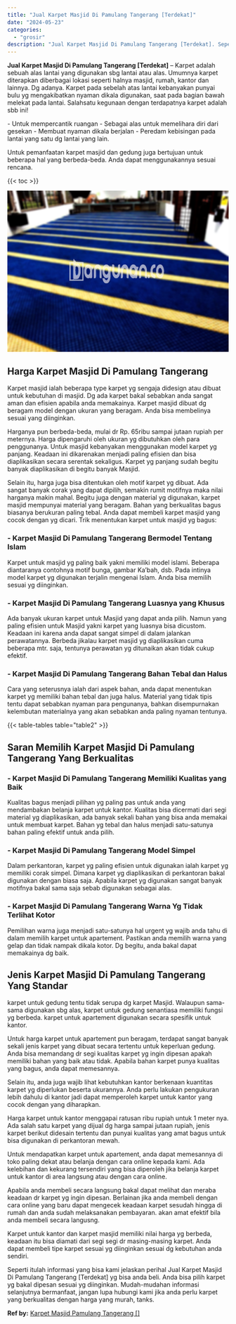 ```yaml
---
title: "Jual Karpet Masjid Di Pamulang Tangerang [Terdekat]"
date: "2024-05-23"
categories: 
  - "grosir"
description: "Jual Karpet Masjid Di Pamulang Tangerang [Terdekat]. Seperti itulah informasi yang bisa kami jelaskan perihal Jual Karpet Masjid Di Pamulang Tangerang [Terd..."
---
```


**Jual Karpet Masjid Di Pamulang Tangerang \[Terdekat\]** – Karpet adalah sebuah alas lantai yang digunakan sbg lantai atau alas. Umumnya karpet diterapkan diberbagai lokasi seperti halnya masjid, rumah, kantor dan lainnya. Dg adanya. Karpet pada sebelah atas lantai kebanyakan punyai bulu yg mengakibatkan nyaman dikala digunakan, saat pada bagian bawah melekat pada lantai. Salahsatu kegunaan dengan terdapatnya karpet adalah sbb ini!

\- Untuk mempercantik ruangan - Sebagai alas untuk memelihara diri dari gesekan - Membuat nyaman dikala berjalan - Peredam kebisingan pada lantai yang satu dg lantai yang lain.

Untuk pemanfaatan karpet masjid dan gedung juga bertujuan untuk beberapa hal yang berbeda-beda. Anda dapat menggunakannya sesuai rencana.

{{< toc >}}

![Jual Karpet Masjid Di Pamulang Tangerang [Terdekat]](/images/grosir-karpet-murah-17.png)

## Harga Karpet Masjid Di Pamulang Tangerang

Karpet masjid ialah beberapa type karpet yg sengaja didesign atau dibuat untuk kebutuhan di masjid. Dg ada karpet bakal sebabkan anda sangat aman dan efisien apabila anda memakainya. Karpet masjid dibuat dg beragam model dengan ukuran yang beragam. Anda bisa membelinya sesuai yang diinginkan.

Harganya pun berbeda-beda, mulai dr Rp. 65ribu sampai jutaan rupiah per meternya. Harga dipengaruhi oleh ukuran yg dibutuhkan oleh para penggunanya. Untuk masjid kebanyakan menggunakan model karpet yg panjang. Keadaan ini dikarenakan menjadi paling efisien dan bisa diaplikasikan secara serentak sekaligus. Karpet yg panjang sudah begitu banyak diaplikasikan di begitu banyak Masjid.

Selain itu, harga juga bisa ditentukan oleh motif karpet yg dibuat. Ada sangat banyak corak yang dapat dipilih, semakin rumit motifnya maka nilai harganya makin mahal. Begitu juga dengan material yg digunakan, karpet masjid mempunyai material yang beragam. Bahan yang berkualitas bagus biasanya berukuran paling tebal. Anda dapat membeli karpet masjid yang cocok dengan yg dicari. Trik menentukan karpet untuk masjid yg bagus:

### \- Karpet Masjid Di Pamulang Tangerang Bermodel Tentang Islam

Karpet untuk masjid yg paling baik yakni memiliki model islami. Beberapa diantaranya contohnya motif bunga, gambar Ka’bah, dsb. Pada intinya model karpet yg digunakan terjalin mengenai Islam. Anda bisa memilih sesuai yg diinginkan.

### \- Karpet Masjid Di Pamulang Tangerang Luasnya yang Khusus

Ada banyak ukuran karpet untuk Masjid yang dapat anda pilih. Namun yang paling efisien untuk Masjid yakni karpet yang luasnya bisa dicustom. Keadaan ini karena anda dapat sangat simpel di dalam jalankan perawatannya. Berbeda jikalau karpet masjid yg diaplikasikan cuma beberapa mtr. saja, tentunya perawatan yg ditunaikan akan tidak cukup efektif.

### \- Karpet Masjid Di Pamulang Tangerang Bahan Tebal dan Halus

Cara yang seterusnya ialah dari aspek bahan, anda dapat menentukan karpet yg memiliki bahan tebal dan juga halus. Material yang tidak tipis tentu dapat sebabkan nyaman para pengunanya, bahkan disempurnakan kelembutan materialnya yang akan sebabkan anda paling nyaman tentunya.

{{< table-tables table="table2" >}}

## Saran Memilih Karpet Masjid Di Pamulang Tangerang Yang Berkualitas

### \- Karpet Masjid Di Pamulang Tangerang Memiliki Kualitas yang Baik

Kualitas bagus menjadi pilihan yg paling pas untuk anda yang mendambakan belanja karpet untuk kantor. Kualitas bisa dicermati dari segi material yg diaplikasikan, ada banyak sekali bahan yang bisa anda memakai untuk membuat karpet. Bahan yg tebal dan halus menjadi satu-satunya bahan paling efektif untuk anda pilih.

### \- Karpet Masjid Di Pamulang Tangerang Model Simpel

Dalam perkantoran, karpet yg paling efisien untuk digunakan ialah karpet yg memiliki corak simpel. Dimana karpet yg diaplikasikan di perkantoran bakal digunakan dengan biasa saja. Apabila karpet yg digunakan sangat banyak motifnya bakal sama saja sebab digunakan sebagai alas.

### \- Karpet Masjid Di Pamulang Tangerang Warna Yg Tidak Terlihat Kotor

Pemilihan warna juga menjadi satu-satunya hal urgent yg wajib anda tahu di dalam memilih karpet untuk apartement. Pastikan anda memilih warna yang gelap dan tidak nampak dikala kotor. Dg begitu, anda bakal dapat memakainya dg baik.

## Jenis Karpet Masjid Di Pamulang Tangerang Yang Standar

karpet untuk gedung tentu tidak serupa dg karpet Masjid. Walaupun sama-sama digunakan sbg alas, karpet untuk gedung senantiasa memiliki fungsi yg berbeda. karpet untuk apartement digunakan secara spesifik untuk kantor.

Untuk harga karpet untuk apartement pun beragam, terdapat sangat banyak sekali jenis karpet yang dibuat secara tertentu untuk keperluan gedung. Anda bisa memandang dr segi kualitas karpet yg ingin dipesan apakah memiliki bahan yang baik atau tidak. Apabila bahan karpet punya kualitas yang bagus, anda dapat memesannya.

Selain itu, anda juga wajib lihat kebutuhkan kantor berkenaan kuantitas karpet yg diperlukan beserta ukurannya. Anda perlu lakukan pengukuran lebih dahulu di kantor jadi dapat memperoleh karpet untuk kantor yang cocok dengan yang diharapkan.

Harga karpet untuk kantor menggapai ratusan ribu rupiah untuk 1 meter nya. Ada salah satu karpet yang dijual dg harga sampai jutaan rupiah, jenis karpet berikut didesain tertentu dan punyai kualitas yang amat bagus untuk bisa digunakan di perkantoran mewah.

Untuk mendapatkan karpet untuk apartement, anda dapat memesannya di toko paling dekat atau belanja dengan cara online kepada kami. Ada kelebihan dan kekurang tersendiri yang bisa diperoleh jika belanja karpet untuk kantor di area langsung atau dengan cara online.

Apabila anda membeli secara langsung bakal dapat melihat dan meraba keadaan dr karpet yg ingin dipesan. Berlainan jika anda membeli dengan cara online yang baru dapat mengecek keadaan karpet sesudah hingga di rumah dan anda sudah melaksanakan pembayaran. akan amat efektif bila anda membeli secara langusng.

Karpet untuk kantor dan karpet masjid memiliki nilai harga yg berbeda, keadaan itu bisa diamati dari segi segi dr masing-masing karpet. Anda dapat membeli tipe karpet sesuai yg diinginkan sesuai dg kebutuhan anda sendiri.

Seperti itulah informasi yang bisa kami jelaskan perihal Jual Karpet Masjid Di Pamulang Tangerang \[Terdekat\] yg bisa anda beli. Anda bisa pilih karpet yg bakal dipesan sesuai yg diinginkan. Mudah-mudahan informasi selanjutnya bermanfaat, jangan lupa hubungi kami jika anda perlu karpet yang berkualitas dengan harga yang murah, tanks.

**Ref by:**  [Karpet Masjid Pamulang Tangerang []](https://id.wikipedia.org/wiki/Karpet)
